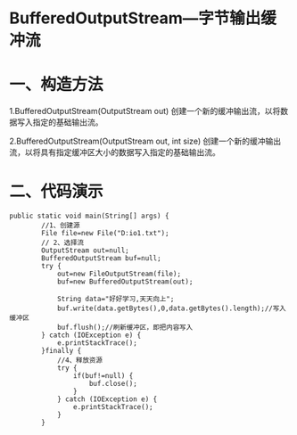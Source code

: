 # **BufferedOutputStream—字节输出缓冲流**

# 一、构造方法

1.BufferedOutputStream(OutputStream out) 创建一个新的缓冲输出流，以将数据写入指定的基础输出流。 

2.BufferedOutputStream(OutputStream out, int size) 创建一个新的缓冲输出流，以将具有指定缓冲区大小的数据写入指定的基础输出流。

# 二、代码演示

```
public static void main(String[] args) {
        //1、创建源
        File file=new File("D:io1.txt");
        // 2、选择流
        OutputStream out=null;
        BufferedOutputStream buf=null;
        try {
            out=new FileOutputStream(file);
            buf=new BufferedOutputStream(out);

            String data="好好学习,天天向上";
            buf.write(data.getBytes(),0,data.getBytes().length);//写入缓冲区
            buf.flush();//刷新缓冲区，即把内容写入
        } catch (IOException e) {
            e.printStackTrace();
        }finally {
            //4、释放资源
            try {
                if(buf!=null) {
                    buf.close();
                }
            } catch (IOException e) {
                e.printStackTrace();
            }
        }
```

